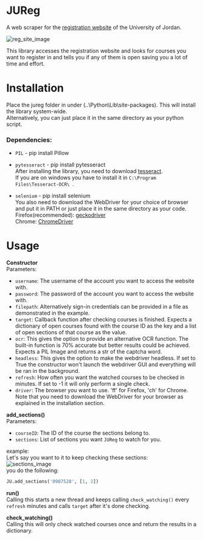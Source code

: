 JUReg
===

A web scraper for the [registration website](https://regweb1.ju.edu.jo:4443/selfregapp/home.xhtml) of the University of Jordan.

![reg_site_image](https://user-images.githubusercontent.com/42502239/95434861-73d55700-095a-11eb-9445-cf83c6ebbd55.png)

This library accesses the registration website and looks for courses you want to register in and tells you if any of them is open saving you a lot of time and effort.

Installation
===
Place the jureg folder in under (..\Python\Lib\site-packages). This will install the library system-wide.  
Alternatively, you can just place it in the same directory as your python script.

### Dependencies: 
* `PIL` - pip install Pillow
* `pytesseract` - pip install pytesseract  
After installing the library, you need to download [tesseract](https://github.com/tesseract-ocr/tesseract).  
If you are on windows you have to install it in `C:\Program Files\Tesseract-OCR\ `.  

* `selenium` - pip install selenium  
You also need to download the WebDriver for your choice of browser and put it in 
PATH or just place it in the same directory as your code.  
Firefox(recommended): [geckodriver](https://github.com/mozilla/geckodriver/releases)  
Chrome: [ChromeDriver](https://sites.google.com/a/chromium.org/chromedriver/downloads)

Usage
===
**Constructor**  
Parameters:
* `username`: The username of the account you want to access the website with.
* `password`: The password of the account you want to access the website with.  
* `filepath`: Alternatively sign-in credentials can be provided in a file as demonstrated in the example.
* `target`: Callback function after checking courses is finished. Expects a dictionary of open courses found with
        the course ID as the key and a list of open sections of that course as the value.
* `ocr`: This gives the option to provide an alternative OCR function. The built-in function is 70% accurate
        but better results could be achieved. Expects a PIL Image and returns a str of the captcha word.
* `headless`: This gives the option to make the webdriver headless. If set to True the constructor won't launch the webdriver
        GUI and everything will be ran in the background.
* `refresh`: How often you want the watched courses to be checked in minutes. If set to -1 it will only
        perform a single check.  
* `driver`: The browser you want to use. 'ff' for Firefox, 'ch' for Chrome. Note that you need to download the WebDriver
        for your browser as explained in the installation section.

**add_sections()**  
Parameters:
* `courseID`: The ID of the course the sections belong to.
* `sections`: List of sections you want `JUReg` to watch for you.

example:  
Let's say you want to it to keep checking these sections:  
![sections_image](https://user-images.githubusercontent.com/42502239/95435251-05dd5f80-095b-11eb-9c55-5a1f16b0affd.png)  
you do the following: 
```python
JU.add_sections('0907528', [1, 2])
```
**run()**  
Calling this starts a new thread and keeps calling `check_watching()` every `refresh` minutes and calls `target` after it's done checking.  

**check_watching()**  
Calling this will only check watched courses once and return the results in a dictionary.
